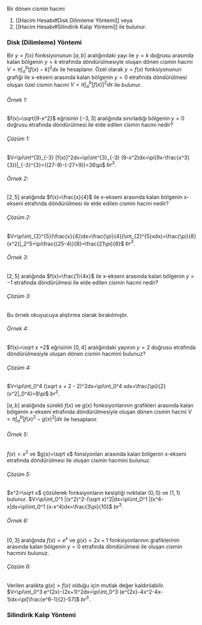 Bir dönen cismin hacmi
1. [[Hacim Hesabı#Disk Dilimleme Yöntemi]] veya
2. [[Hacim Hesabı#Silindirik Kalıp Yöntemi]] ile bulunur.

### Disk (Dilimleme) Yöntemi
Bir $y=f(x)$ fonksiyonunun $[a,b]$ aralığındaki yayı ile $y=k$ doğrusu arasında kalan bölgenin $y=k$ etrafında döndürülmesiyle oluşan dönen cismin hacmi $V=\pi\int^{b}_{a} [f(x)-k]^2dx$  ile hesaplanır.
Özel olarak $y=f(x)$ fonksiyonunun grafiği ile x-ekseni arasında kalan bölgenin $y=0$ etrafında döndürülmesi oluşan özel cismin hacmi $V=\pi\int^{b}_{a} [f(x)]^2dx$ ile bulunur.

###### Örnek 1: 
$f(x)=\sqrt{9-x^2}$ eğrisinin $[-3,3]$ aralığında sınırladığı bölgenin $y=0$ doğrusu etrafında döndürülmesi ile elde edilen cismin hacmi nedir?
###### Çözüm 1:
$V=\pi\int^{3}_{-3} [f(x)]^2dx=\pi\int^{3}_{-3} (9-x^2)dx=\pi(9x-\frac{x^3}{3})|_{-3}^{3}=((27-9)-(-27+9))=36\pi$ $br^3$.

###### Örnek 2:
$[2,5]$ aralığında $f(x)=\frac{x}{4}$ ile x-ekseni arasında kalan bölgenin x-ekseni etrafında döndürülmesi ile elde edilen cismin hacmi nedir?
###### Çözüm 2:
$V=\pi\int_{2}^{5}(\frac{x}{4})dx=\frac{\pi}{4}(\int_{2}^{5}xdx)=\frac{\pi}{8}(x^2)|_2^5=\pi\frac{(25-4)}{8}=\frac{21\pi}{8}$ $br^3$.

###### Örnek 3:
$[2,5]$ aralığında $f(x)=\frac{1}{4x}$ ile x-ekseni arasında kalan bölgenin $y=-1$ etrafında döndürülmesi ile elde edilen cismin hacmi nedir?
###### Çözüm 3:
Bu örnek okuyucuya alıştırma olarak bırakılmıştır.

###### Örnek 4:
$f(x)=\sqrt x +2$ eğrisinin $[0,4]$ aralığındaki yayının $y=2$ doğrusu etrafında döndürülmesiyle oluşan dönen cismin hacmini bulunuz?
###### Çözüm 4:
$V=\pi\int_0^4 (\sqrt x + 2 - 2)^2dx=\pi\int_0^4 xdx=\frac{\pi}{2}(x^2|_0^4)=8\pi$ $br^3$.

$[a,b]$ aralığında sürekli $f(x)$ ve $g(x)$ fonksiyonlarının grafikleri arasında kalan bölgenin x-ekseni etrafında döndürülmesiyle oluşan dönen cismin hacmi $V=\pi\int_a^b |{f(x)}^2-{g(x)}^2|dx$ ile hesaplanır.

###### Örnek 5:
$f(x)=x^2$ ve $g(x)=\sqrt x$ fonsiyonları arasında kalan bölgenin x-ekseni etrafında döndürülmesi ile oluşan cismin hacmini bulunuz.
###### Çözüm 5:
$x^2=\sqrt x$ çözülerek fonksiyonların kesiştiği noktalar $(0,0)$ ve $(1,1)$ bulunur.
$V=\pi\int_0^1 |(x^2)^2-(\sqrt x)^2|dx=\pi\int_0^1 |(x^4-x|dx=\pi\int_0^1 (x-x^4)dx=\frac{3\pi}{10}$ $br^3$.

###### Örnek 6:
$[0,3]$ aralığında $f(x)=e^x$ ve $g(x)=2x+1$ fonksiyonlarının grafiklerinin arasında kalan bölgenin $y=0$ etrafında döndürülmesi ile oluşan cismin hacmini bulunuz.
###### Çözüm 6:
Verilen aralıkta $g(x)>f(x)$ olduğu için mutlak değer kaldırılabilir.
$V=\pi\int_0^3 e^{2x}-(2x+1)^2dx=\pi\int_0^3 (e^{2x}-4x^2-4x-1)dx=\pi[\frac{e^6-1}{2}-57]$ $br^3$.

### Silindirik Kalıp Yöntemi